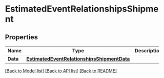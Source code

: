 # EstimatedEventRelationshipsShipment

## Properties

Name | Type | Description | Notes
------------ | ------------- | ------------- | -------------
**Data** | [**EstimatedEventRelationshipsShipmentData**](estimated_event_relationships_shipment_data.md) |  | 

[[Back to Model list]](../README.md#documentation-for-models) [[Back to API list]](../README.md#documentation-for-api-endpoints) [[Back to README]](../README.md)


